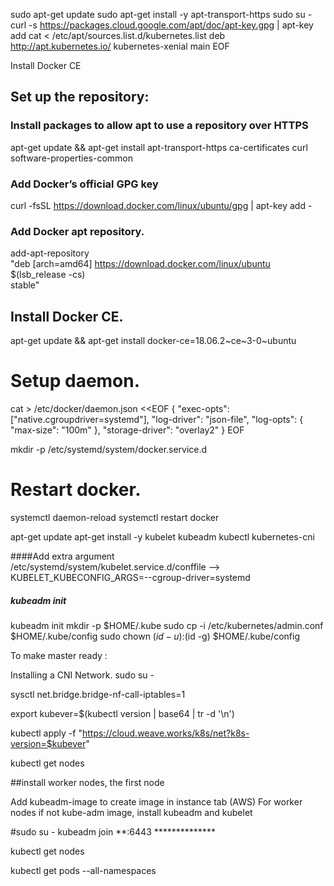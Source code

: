 sudo apt-get update
sudo apt-get install -y apt-transport-https
sudo su -
curl -s https://packages.cloud.google.com/apt/doc/apt-key.gpg | apt-key add
cat <<EOF > /etc/apt/sources.list.d/kubernetes.list
deb http://apt.kubernetes.io/ kubernetes-xenial main
EOF

Install Docker CE
## Set up the repository:
### Install packages to allow apt to use a repository over HTTPS
apt-get update && apt-get install apt-transport-https ca-certificates curl software-properties-common

### Add Docker’s official GPG key
curl -fsSL https://download.docker.com/linux/ubuntu/gpg | apt-key add -

### Add Docker apt repository.
add-apt-repository \
  "deb [arch=amd64] https://download.docker.com/linux/ubuntu \
  $(lsb_release -cs) \
  stable"

## Install Docker CE.
apt-get update && apt-get install docker-ce=18.06.2~ce~3-0~ubuntu

# Setup daemon.
cat > /etc/docker/daemon.json <<EOF
{
  "exec-opts": ["native.cgroupdriver=systemd"],
  "log-driver": "json-file",
  "log-opts": {
    "max-size": "100m"
  },
  "storage-driver": "overlay2"
}
EOF

mkdir -p /etc/systemd/system/docker.service.d

# Restart docker.
systemctl daemon-reload
systemctl restart docker
 
apt-get update
apt-get install -y kubelet kubeadm kubectl kubernetes-cni

####Add extra argument  
/etc/systemd/system/kubelet.service.d/conffile —> KUBELET_KUBECONFIG_ARGS=--cgroup-driver=systemd


##### kubeadm init
kubeadm init
mkdir -p $HOME/.kube
sudo cp -i /etc/kubernetes/admin.conf $HOME/.kube/config
sudo chown $(id -u):$(id -g) $HOME/.kube/config



To make master ready :

Installing a CNI Network.
sudo su -

sysctl net.bridge.bridge-nf-call-iptables=1

export kubever=$(kubectl version | base64 | tr -d '\n')

kubectl apply -f "https://cloud.weave.works/k8s/net?k8s-version=$kubever"

kubectl get nodes

##install worker nodes, the first node

Add kubeadm-image to create image in instance tab (AWS)
For worker nodes if not kube-adm image, install kubeadm and kubelet


#sudo su -
kubeadm join **:6443 **************

kubectl get nodes
 
 kubectl get pods --all-namespaces
